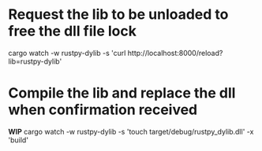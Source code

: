 # Request the lib to be unloaded to free the dll file lock
cargo watch -w rustpy-dylib -s 'curl http://localhost:8000/reload?lib=rustpy-dylib'
# Compile the lib and replace the dll when confirmation received
**WIP** cargo watch -w rustpy-dylib -s 'touch target/debug/rustpy_dylib.dll' -x 'build'
